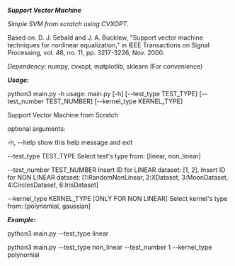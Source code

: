 _**Support Vector Machine**_

_Simple SVM from scratch using CVXOPT._

Based on: D. J. Sebald and J. A. Bucklew, "Support vector machine techniques for nonlinear equalization," in IEEE Transactions on Signal Processing, vol. 48, no. 11, pp. 3217-3226, Nov. 2000.

_Dependency:_
numpy,
cvxopt,
matplotlib,
sklearn (For convenience)


**_Usage:_** 

python3 main.py -h
usage: main.py [-h] [--test_type TEST_TYPE] [--test_number TEST_NUMBER]
               [--kernel_type KERNEL_TYPE]

Support Vector Machine from Scratch

optional arguments:

  -h, --help            show this help message and exit
  
  --test_type TEST_TYPE
                        Select test's type from: [linear, non_linear]
  
  --test_number TEST_NUMBER
                        Insert ID for LINEAR dataset: [1, 2].
                        Insert ID for NON
                        LINEAR dataset: [1:RandomNonLinear, 2:XDataset,
                        3:MoonDataset, 4:CirclesDataset, 6:IrisDataset]
  
  --kernel_type KERNEL_TYPE
                        [ONLY FOR NON LINEAR] Select kernel's type from:
                        [polynomial, gaussian]


**_Example:_**

python3 main.py --test_type linear

python3 main.py --test_type non_linear --test_number 1  --kernel_type polynomial